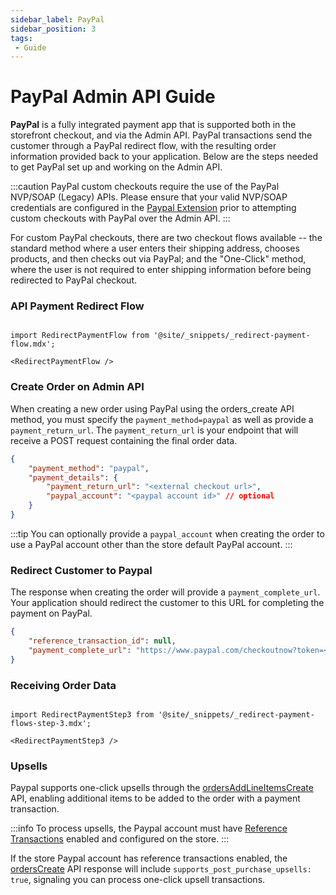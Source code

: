 ```yaml
---
sidebar_label: PayPal
sidebar_position: 3
tags:
 - Guide
---
```


# PayPal Admin API Guide

**PayPal** is a fully integrated payment app that is supported both in the storefront checkout, and via the Admin API.  PayPal transactions send the customer through a PayPal redirect flow, with the resulting order information provided back to your application.  Below are the steps needed to get PayPal set up and working on the Admin API.

:::caution
PayPal custom checkouts require the use of the PayPal NVP/SOAP (Legacy) APIs.  Please ensure that your valid NVP/SOAP credentials are configured in the [Paypal Extension](https://docs.29next.com/payments#paypal) prior to attempting custom checkouts with PayPal over the Admin API.
:::

For custom PayPal checkouts, there are two checkout flows available -- the standard method where a user enters their shipping address, chooses products, and then checks out via PayPal; and the "One-Click" method, where the user is not required to enter shipping information before being redirected to PayPal checkout.


### API Payment Redirect Flow

```mdx-code-block

import RedirectPaymentFlow from '@site/_snippets/_redirect-payment-flow.mdx';

<RedirectPaymentFlow />
```

### Create Order on Admin API

When creating a new order using PayPal using the orders_create API method, you must specify the `payment_method=paypal` as well as provide a `payment_return_url`. The `payment_return_url` is your endpoint that will receive a POST request containing the final order data.


```json title="Payment Details for Order with PayPal"
{
    "payment_method": "paypal",
    "payment_details": {
        "payment_return_url": "<external checkout url>",
        "paypal_account": "<paypal account id>" // optional
    }
}
```

:::tip
You can optionally provide a `paypal_account` when creating the order to use a PayPal account other than the store default PayPal account.
:::


### Redirect Customer to Paypal
The response when creating the order will provide a `payment_complete_url`. Your application should redirect the customer to this URL for completing the payment on PayPal.

```json title="Response with Payment Complete URL"
{
    "reference_transaction_id": null,
    "payment_complete_url": "https://www.paypal.com/checkoutnow?token=<paypal token>"
}
```

### Receiving Order Data
```mdx-code-block

import RedirectPaymentStep3 from '@site/_snippets/_redirect-payment-flows-step-3.mdx';

<RedirectPaymentStep3 />

```

### Upsells

Paypal supports one-click upsells through the [ordersAddLineItemsCreate](/docs/api/admin/reference/#/operations/ordersAddLineItemsCreate) API, enabling additional items to be added to the order with a payment transaction.

:::info
To process upsells, the Paypal account must have [Reference Transactions](https://developer.paypal.com/api/nvp-soap/do-reference-transaction-soap/) enabled and configured on the store.
:::

If the store Paypal account has reference transactions enabled, the [ordersCreate](/docs/api/admin/reference/#/operations/ordersCreate) API response will include `supports_post_purchase_upsells: true`, signaling you can process one-click upsell transactions.
